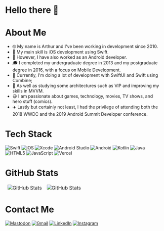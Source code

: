 # Hello there 👋

# About Me
- 🤓 My name is Arthur and I've been working in development since 2010.
- 🍎 My main skill is iOS development using Swift.
- 🤖 However, I have also worked as an Android developer.
- 🎓 I completed my undergraduate degree in 2013 and my postgraduate degree in 2016, with a focus on Mobile Development.
- 🎒 Currently, I'm doing a lot of development with SwiftUI and Swift using Combine;
- 🏫 As well as studying some architectures such as VIP and improving my skills in MVVM.
- 😃 I am passionate about games, technology, movies, TV shows, and hero stuff (comics).
- ✈️ Lastly but certainly not least, I had the privilege of attending both the 2018 WWDC and the 2019 Android Summit Developer conference.

# Tech Stack
![Swift](https://img.shields.io/badge/swift-F54A2A?style=for-the-badge&logo=swift&logoColor=white) ![iOS](https://img.shields.io/badge/iOS-000000?style=for-the-badge&logo=ios&logoColor=white) ![Xcode](https://img.shields.io/badge/Xcode-007ACC?style=for-the-badge&logo=Xcode&logoColor=white) ![Android Studio](https://img.shields.io/badge/Android%20Studio-3DDC84.svg?style=for-the-badge&logo=android-studio&logoColor=white) ![Android](https://img.shields.io/badge/Android-3DDC84?style=for-the-badge&logo=android&logoColor=white) ![Kotlin](https://img.shields.io/badge/kotlin-%237F52FF.svg?style=for-the-badge&logo=kotlin&logoColor=white) ![Java](https://img.shields.io/badge/java-%23ED8B00.svg?style=for-the-badge&logo=java&logoColor=white) ![HTML5](https://img.shields.io/badge/html5-%23E34F26.svg?style=for-the-badge&logo=html5&logoColor=white) ![JavaScript](https://img.shields.io/badge/javascript-%23323330.svg?style=for-the-badge&logo=javascript&logoColor=%23F7DF1E) ![Vercel](https://img.shields.io/badge/vercel-%23000000.svg?style=for-the-badge&logo=vercel&logoColor=white)

# GitHub Stats
<table align="center" border="0" cellpadding="0" cellspacing="0">
  <thead>
    <tr>
      <td>
        <img
          src="https://github-readme-stats.vercel.app/api?username=arthurgivigir&show_icons=true&locale=en&theme=tokyonight&count_private=true"
          alt="GitHub Stats"
        />
      </td>
      <td>
        <img
          src="https://streak-stats.demolab.com/?user=arthurgivigir&theme=tokyonight"
          alt="GitHub Stats"
        />
      </td>
    </tr>
  </thead>
</table>

# Contact Me
[![Mastodon](https://img.shields.io/badge/-MASTODON-%232B90D9?style=for-the-badge&logo=mastodon&logoColor=white)](https://bolha.us/@arthur_givigir) [![Gmail](https://img.shields.io/badge/Gmail-D14836?style=for-the-badge&logo=gmail&logoColor=white)](arthur316@gmail.com) [![LinkedIn](https://img.shields.io/badge/linkedin-%230077B5.svg?style=for-the-badge&logo=linkedin&logoColor=white)](https://www.linkedin.com/in/arthur-givigir-b4a64a66/) [![Instagram](https://img.shields.io/badge/Instagram-%23E4405F.svg?style=for-the-badge&logo=Instagram&logoColor=white)](https://www.instagram.com/arthur_givigir/)
